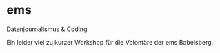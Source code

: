 # ems
Datenjournalismus &amp; Coding


Ein leider viel zu kurzer Workshop für die Volontäre der ems Babelsberg.
